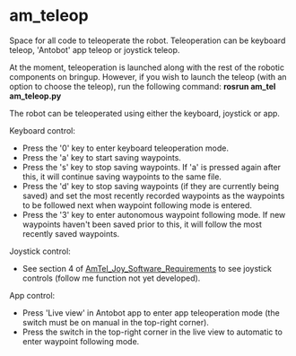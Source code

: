 # am_teleop

Space for all code to teleoperate the robot. Teleoperation can be keyboard teleop, 'Antobot' app teleop or joystick teleop.

At the moment, teleoperation is launched along with the rest of the robotic components on bringup. However, if you wish to launch the teleop (with an option to choose the teleop), run the following command:
**rosrun am_tel am_teleop.py**

The robot can be teleoperated using either the keyboard, joystick or app.

Keyboard control:
* Press the '0' key to enter keyboard teleoperation mode.
* Press the 'a' key to start saving waypoints.
* Press the 's' key to stop saving waypoints. If 'a' is pressed again after this, it will continue saving waypoints to the same file.
* Press the 'd' key to stop saving waypoints (if they are currently being saved) and set the most recently recorded waypoints as the waypoints to be followed next when waypoint following mode is entered.
* Press the '3' key to enter autonomous waypoint following mode. If new waypoints haven't been saved prior to this, it will follow the most recently saved waypoints.

Joystick control:
* See section 4 of [AmTel_Joy_Software_Requirements](https://antorobot.sharepoint.com/:w:/r/sites/SoftwareSystem/_layouts/15/Doc.aspx?sourcedoc=%7BA2D58355-4A4C-40E1-BDA6-686082960B9A%7D&file=01_AmTel_Joy_Software_Requirements.docx&action=default&mobileredirect=true) to see joystick controls (follow me function not yet developed).

App control:
* Press 'Live view' in Antobot app to enter app teleoperation mode (the switch must be on manual in the top-right corner).
* Press the switch in the top-right corner in the live view to automatic to enter waypoint following mode.
